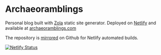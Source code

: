 # Archaeoramblings

Personal blog built with [Zola](https://getzola.org) static site generator. Deployed on [Netlify](https://netlify.com) and available at [archaeoramblings.com](https://www.archaeoramblings.com)

The repository is [mirrored](https://github.com/andreatitolo/personal_blog_zola) on Github for Netlify automated builds.

[![Netlify Status](https://api.netlify.com/api/v1/badges/99629760-5165-4783-86f0-e87d748934e0/deploy-status)](https://app.netlify.com/sites/inquisitive-lamington-c22f29/deploys)